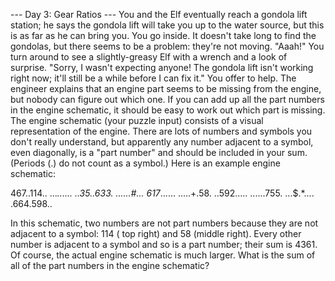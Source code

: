 --- Day 3: Gear Ratios ---
You and the Elf eventually reach a gondola lift station; he says the gondola lift will take you up
to the water source,
but this is as far as he can bring you. You go inside.
It doesn't take long to find the gondolas, but there seems to be a problem: they're not moving.
"Aaah!"
You turn around to see a slightly-greasy Elf with a wrench and a look of surprise. "Sorry, I wasn't
expecting anyone!
The gondola lift isn't working right now; it'll still be a while before I can fix it." You offer to
help.
The engineer explains that an engine part seems to be missing from the engine, but nobody can figure
out which one.
If you can add up all the part numbers in the engine schematic, it should be easy to work out which
part is missing.
The engine schematic (your puzzle input) consists of a visual representation of the engine.
There are lots of numbers and symbols you don't really understand, but apparently any number
adjacent to a symbol,
even diagonally, is a "part number" and should be included in your sum. (Periods (.) do not count as
a symbol.)
Here is an example engine schematic:

467..114..
...*......
..35..633.
......#...
617*......
.....+.58.
..592.....
......755.
...$.*....
.664.598..

In this schematic, two numbers are not part numbers because they are not adjacent to a symbol: 114 (
top right) and 58 (middle right).
Every other number is adjacent to a symbol and so is a part number; their sum is 4361.
Of course, the actual engine schematic is much larger. What is the sum of all of the part numbers in
the engine schematic?